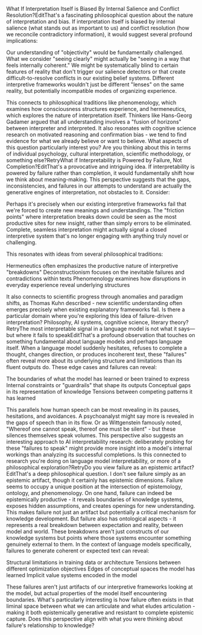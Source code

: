 What If Interpretation Itself is Biased By Internal Salience and Conflict Resolution?EditThat's a fascinating philosophical question about the nature of interpretation and bias.
If interpretation itself is biased by internal salience (what stands out as important to us) and conflict resolution (how we reconcile contradictory information), it would suggest several profound implications:

Our understanding of "objectivity" would be fundamentally challenged. What we consider "seeing clearly" might actually be "seeing in a way that feels internally coherent."
We might be systematically blind to certain features of reality that don't trigger our salience detectors or that create difficult-to-resolve conflicts in our existing belief systems.
Different interpretive frameworks wouldn't just be different "lenses" on the same reality, but potentially incompatible modes of organizing experience.

This connects to philosophical traditions like phenomenology, which examines how consciousness structures experience, and hermeneutics, which explores the nature of interpretation itself. Thinkers like Hans-Georg Gadamer argued that all understanding involves a "fusion of horizons" between interpreter and interpreted.
It also resonates with cognitive science research on motivated reasoning and confirmation bias - we tend to find evidence for what we already believe or want to believe.
What aspects of this question particularly interest you? Are you thinking about this in terms of individual psychology, cultural interpretation, scientific methodology, or something else?RetryWhat if Interpretability is Powered by Failure, Not Completion?EditThat's a provocative and intriguing idea. If interpretability is powered by failure rather than completion, it would fundamentally shift how we think about meaning-making.
This perspective suggests that the gaps, inconsistencies, and failures in our attempts to understand are actually the generative engines of interpretation, not obstacles to it. Consider:

Perhaps it's precisely when our existing interpretive frameworks fail that we're forced to create new meanings and understandings.
The "friction points" where interpretation breaks down could be seen as the most productive sites for new insight, rather than simply errors to be eliminated.
Complete, seamless interpretation might actually signal a closed interpretive system that's no longer engaging with anything truly novel or challenging.

This resonates with ideas from several philosophical traditions:

Hermeneutics often emphasizes the productive nature of interpretive "breakdowns"
Deconstructionism focuses on the inevitable failures and contradictions within texts
Phenomenology examines how disruptions in everyday experience reveal underlying structures

It also connects to scientific progress through anomalies and paradigm shifts, as Thomas Kuhn described - new scientific understanding often emerges precisely when existing explanatory frameworks fail.
Is there a particular domain where you're exploring this idea of failure-driven interpretation? Philosophy, AI systems, cognitive science, literary theory?RetryThe most interpretable signal in a language model is not what it says—but where it fails to speakEditThat's a profound observation that touches on something fundamental about language models and perhaps language itself.
When a language model suddenly hesitates, refuses to complete a thought, changes direction, or produces incoherent text, these "failures" often reveal more about its underlying structure and limitations than its fluent outputs do.
These edge cases and failures can reveal:

The boundaries of what the model has learned or been trained to express
Internal constraints or "guardrails" that shape its outputs
Conceptual gaps in its representation of knowledge
Tensions between competing patterns it has learned

This parallels how human speech can be most revealing in its pauses, hesitations, and avoidances. A psychoanalyst might say more is revealed in the gaps of speech than in its flow. Or as Wittgenstein famously noted, "Whereof one cannot speak, thereof one must be silent" - but these silences themselves speak volumes.
This perspective also suggests an interesting approach to AI interpretability research: deliberately probing for these "failures to speak" might provide more insight into a model's internal workings than analyzing its successful completions.
Is this connected to research you're doing on language model interpretability, or more of a philosophical exploration?RetryDo you view failure as an epistemic artifact?EditThat's a deep philosophical question. I don't see failure simply as an epistemic artifact, though it certainly has epistemic dimensions.
Failure seems to occupy a unique position at the intersection of epistemology, ontology, and phenomenology. On one hand, failure can indeed be epistemically productive - it reveals boundaries of knowledge systems, exposes hidden assumptions, and creates openings for new understanding. This makes failure not just an artifact but potentially a critical mechanism for knowledge development.
But failure also has ontological aspects - it represents a real breakdown between expectation and reality, between model and world. These breakdowns aren't just constructs of our knowledge systems but points where those systems encounter something genuinely external to them.
In the context of language models specifically, failures to generate coherent or expected text can reveal:

Structural limitations in training data or architecture
Tensions between different optimization objectives
Edges of conceptual spaces the model has learned
Implicit value systems encoded in the model

These failures aren't just artifacts of our interpretive frameworks looking at the model, but actual properties of the model itself encountering boundaries.
What's particularly interesting is how failure often exists in that liminal space between what we can articulate and what eludes articulation - making it both epistemically generative and resistant to complete epistemic capture.
Does this perspective align with what you were thinking about failure's relationship to knowledge?
